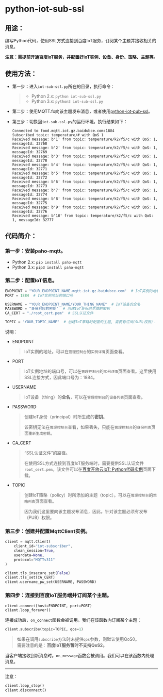 # python-iot-sub-ssl

## 用途：

编写Python代码，使用SSL方式连接到百度IoT服务，订阅某个主题并接收相关的消息。

**注意：需提前开通百度IoT服务，并配置好IoT实例、设备、身份、策略、主题等。**

## 使用方法：

* 第一步：进入`iot-sub-ssl.py`所在的目录，执行命令：

    > * Python 2.x: `python iot-sub-ssl.py`
    > * Python 3.x: `python3 iot-sub-ssl.py`

* 第二步：使用MQTT.fx向该主题发布消息，或者使用[python-iot-pub-ssl](https://github.com/floodliu/bceSamples/tree/master/iotSamples/python-iot-pub-ssl)。

* 第三步：切换回`iot-sub-ssl.py`的运行环境，执行结果如下：

    ```
    Connected to food.mqtt.iot.gz.baidubce.com:1884
    Subscribed topic: temperature/# with QoS 1
    Received message: b'1' from topic: temperature/k2/f5/c with QoS: 1, messageId: 32768
    Received message: b'2' from topic: temperature/k2/f5/c with QoS: 1, messageId: 32769
    Received message: b'3' from topic: temperature/k2/f5/c with QoS: 1, messageId: 32770
    Received message: b'4' from topic: temperature/k2/f5/c with QoS: 1, messageId: 32771
    Received message: b'5' from topic: temperature/k2/f5/c with QoS: 1, messageId: 32772
    Received message: b'6' from topic: temperature/k2/f5/c with QoS: 1, messageId: 32773
    Received message: b'7' from topic: temperature/k2/f5/c with QoS: 1, messageId: 32774
    Received message: b'8' from topic: temperature/k2/f5/c with QoS: 1, messageId: 32775
    Received message: b'9' from topic: temperature/k2/f5/c with QoS: 1, messageId: 32776
    Received message: b'10' from topic: temperature/k2/f5/c with QoS: 1, messageId: 32777
    ```

## 代码简介：

### 第一步：安装paho-mqtt。

* Python 2.x: `pip install paho-mqtt`
* Python 3.x: `pip3 install paho-mqtt`

### 第二步：配置IoT信息。

```python
ENDPOINT = "YOUR_ENDPOINT_NAME.mqtt.iot.gz.baidubce.com"  # IoT实例的地址
PORT = 1884  # IoT实例地址的端口号

USERNAME = "YOUR_ENDPOINT_NAME/YOUR_THING_NAME"  # IoT设备的全名
PASSWORD = "身份对应的密钥"  # 创建IoT身份时生成的密钥
CA_CERT = "./root_cert.pem"  # SSL认证文件

TOPIC = "YOUR_TOPIC_NAME"  # 创建IoT策略时配置的主题, 需要有订阅(SUB)权限).
```

说明：

* ENDPOINT

    > IoT实例的地址，可以在`管理控制台`的`实例详情`页面查看。

* PORT

    > IoT实例地址的端口号，可以在`管理控制台`的`实例详情`页面查看。这里使用SSL连接方式，因此端口号为：1884。

* USERNAME

    > IoT设备（thing）的**全名**，可以在`管理控制台`的`设备列表`页面查看。
    
* PASSWORD

    > 创建IoT身份（principal）时所生成的**密钥**。
    >
    > 该密钥无法在`管理控制台`查看，如果丢失，只能在`管理控制台`的`身份列表`页面`重新生成密钥`。

* CA_CERT

    > “SSL认证文件”的路径。
    >
    > 在使用SSL方式连接到百度IoT服务端时，需要提供SSL认证文件`root_cert.pem`。该文件可以在[百度开放云IoT: Python代码实例](https://bce.baidu.com/doc/IOT/IOTService.html#python.E4.BB.A3.E7.A0.81.E7.A4.BA.E4.BE.8B)页面下载。

* TOPIC

    > 创建IoT策略（policy）时所添加的主题（topic）。可以在`管理控制台`的`策略列表`页面查看。
    >
    > 因为我们这里要向该主题发布消息，因此，针对该主题必须有发布（PUB）权限。

### 第三步：创建并配置MqttClient实例。

```python
client = mqtt.Client(
    client_id="iot-subscriber",
    clean_session=True,
    userdata=None,
    protocol="MQTTv311"
)

client.tls_insecure_set(False)
client.tls_set(CA_CERT)
client.username_pw_set(USERNAME, PASSWORD)
```

### 第四步：连接到百度IoT服务端并订阅某个主题。

```python
client.connect(host=ENDPOINT, port=PORT)
client.loop_forever()
```

连接成功后，`on_connect`函数会被调用。我们在该函数内订阅某个主题：

```python
client.subscribe(topic=TOPIC, qos=1)
```

> 如果在调用`subscribe`方法时未提供`qos`参数，则默认使用QoS0。  
> 需要注意的是：**百度IoT服务暂时不支持QoS2。**

当客户端接收到新消息时，`on_message`函数会被调用。我们可以在该函数内处理消息。

---

注意：

```python
client.loop_stop()
client.disconnect()
```
